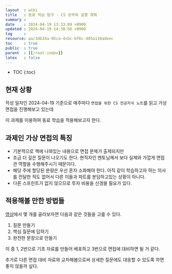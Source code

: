 ```yaml
---
layout  : wiki
title   : 동료 학습 탐구 - CS 공부와 실행 계획
summary : 
date    : 2024-04-19 13:33:09 +0900
updated : 2024-04-19 14:38:56 +0900
tag     : 
resource: aa/3db34a-05ca-4cbc-bf6c-405a110adeec
toc     : true
public  : true
parent  : [[/root-index]]
latex   : false
---
```

* TOC
{:toc}

## 현재 상황

작성 일자인 2024-04-19 기준으로 매주마다
`면접을 위한 CS 전공지식 노트`를 읽고 
가상 면접을 진행해보고 있는데

이 과제를 이용하여 동료 학습을 적용해보고자 한다.

## 과제인 가상 면접의 특징

* 기본적으로 책에 나와있는 내용으로 면접 문제가 출제되지만
* 조금 더 깊은 질문이 나오기도 한다.
  현직자인 멘토님께서 보다 실제와 가깝게 면접관 역할을 수행해주시기 때문이다.
* 해당 주에 할당된 분량은 우선 혼자 소화해야 한다.
  아직 같이 학습하고자 하는 의사를 전달한 적도 없어서 
  다른 이들과 파트를 분담하고있는 상황이 아니다.
* 다른 스프린트가 없지 않으므로 투자 비용을 신경쓸 필요가 있다.

## 적용해볼 만한 방법들
[영상]( https://www.youtube.com/watch?v=N-aZME9Vwlw )에서 몇 개를 골라보자면 다음과 같은 것들을 고를 수 있다.
1. 질문 만들기
2. 핵심 질문에 답하기
3. 완전한 문장으로 만들기

이 중 1, 2번으로 기초 자료를 만들어 배포하고
3번으로 면접에 대비하면 될 거 같다.

추가로 다른 면접 대비 자료와 교차해봄으로써 상세한 질문에도
대응할 수 있도록 하면 좋지 않을까 싶다.

# 
